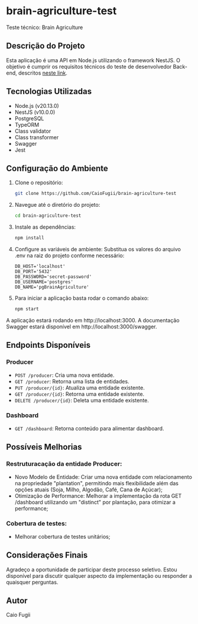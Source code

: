 # brain-agriculture-test

Teste técnico: Brain Agriculture

## Descrição do Projeto

Esta aplicação é uma API em Node.js utilizando o framework NestJS. O objetivo é cumprir os requisitos técnicos do teste de desenvolvedor Back-end, descritos [neste link](https://github.com/brain-ag/trabalhe-conosco).

## Tecnologias Utilizadas

- Node.js (v20.13.0)
- NestJS (v10.0.0)
- PostgreSQL
- TypeORM
- Class validator
- Class transformer
- Swagger
- Jest

## Configuração do Ambiente

1. Clone o repositório:
   ```sh
   git clone https://github.com/CaioFugii/brain-agriculture-test
   ```
2. Navegue até o diretório do projeto:
   ```sh
   cd brain-agriculture-test
   ```
3. Instale as dependências:
   ```sh
   npm install
   ```
4. Configure as variáveis de ambiente:
   Substitua os valores do arquivo .env na raiz do projeto conforme necessário:
   ```env
   DB_HOST='localhost'
   DB_PORT='5432'
   DB_PASSWORD='secret-password'
   DB_USERNAME='postgres'
   DB_NAME='pgBrainAgriculture'
   ```
5. Para iniciar a aplicação basta rodar o comando abaixo:
   ```sh
   npm start
   ```

A aplicação estará rodando em http://localhost:3000. A documentação Swagger estará disponível em http://localhost:3000/swagger.

## Endpoints Disponíveis

### Producer

- `POST /producer`: Cria uma nova entidade.
- `GET /producer`: Retorna uma lista de entidades.
- `PUT /producer/{id}`: Atualiza uma entidade existente.
- `GET /producer/{id}`: Retorna uma entidade existente.
- `DELETE /producer/{id}`: Deleta uma entidade existente.

### Dashboard

- `GET /dashboard`: Retorna conteúdo para alimentar dashboard.

## Possíveis Melhorias

### Restruturacação da entidade Producer:

- Novo Modelo de Entidade: Criar uma nova entidade com relacionamento na propriedade "plantation", permitindo mais flexibilidade além das opções atuais (Soja, Milho, Algodão, Café, Cana de Açúcar);
- Otimização de Performance: Melhorar a implementação da rota GET /dashboard utilizando um "distinct" por plantação, para otimizar a performance;

### Cobertura de testes:

- Melhorar cobertura de testes unitários;

## Considerações Finais

Agradeço a oportunidade de participar deste processo seletivo. Estou disponível para discutir qualquer aspecto da implementação ou responder a quaisquer perguntas.

## Autor

Caio Fugii

